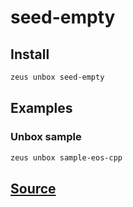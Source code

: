 
seed-empty 
====================











## Install
```bash
zeus unbox seed-empty
```
## Examples
### Unbox sample 
```bash
zeus unbox sample-eos-cpp
```





## [Source](https://github.com/liquidapps-io/zeus-sdk/tree/master/boxes/groups/undefined/seed-empty)

